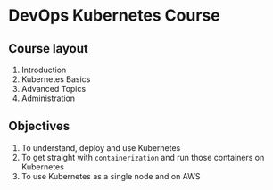 # DevOps Kubernetes Course

## Course layout

1. Introduction
2. Kubernetes Basics
3. Advanced Topics 
4. Administration


## Objectives 

1. To understand, deploy and use Kubernetes 
2. To get straight with `containerization` and run those containers on Kubernetes
3. To use Kubernetes as a single node and on AWS
